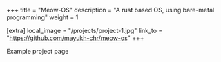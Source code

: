 +++
title = "Meow-OS"
description = "A rust based OS, using bare-metal programming"
weight = 1

[extra]
local_image = "/projects/project-1.jpg"
link_to = "https://github.com/mayukh-chr/meow-os"
+++

Example project page